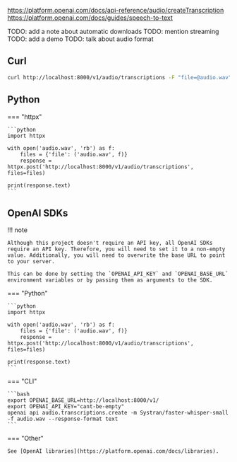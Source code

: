 https://platform.openai.com/docs/api-reference/audio/createTranscription
https://platform.openai.com/docs/guides/speech-to-text

TODO: add a note about automatic downloads
TODO: mention streaming
TODO: add a demo
TODO: talk about audio format

## Curl

```bash
curl http://localhost:8000/v1/audio/transcriptions -F "file=@audio.wav"
```

## Python

=== "httpx"

    ```python
    import httpx

    with open('audio.wav', 'rb') as f:
        files = {'file': ('audio.wav', f)}
        response = httpx.post('http://localhost:8000/v1/audio/transcriptions', files=files)

    print(response.text)
    ```

## OpenAI SDKs

!!! note

    Although this project doesn't require an API key, all OpenAI SDKs require an API key. Therefore, you will need to set it to a non-empty value. Additionally, you will need to overwrite the base URL to point to your server.

    This can be done by setting the `OPENAI_API_KEY` and `OPENAI_BASE_URL` environment variables or by passing them as arguments to the SDK.

=== "Python"

    ```python
    import httpx

    with open('audio.wav', 'rb') as f:
        files = {'file': ('audio.wav', f)}
        response = httpx.post('http://localhost:8000/v1/audio/transcriptions', files=files)

    print(response.text)
    ```

=== "CLI"

    ```bash
    export OPENAI_BASE_URL=http://localhost:8000/v1/
    export OPENAI_API_KEY="cant-be-empty"
    openai api audio.transcriptions.create -m Systran/faster-whisper-small -f audio.wav --response-format text
    ```

=== "Other"

    See [OpenAI libraries](https://platform.openai.com/docs/libraries).
